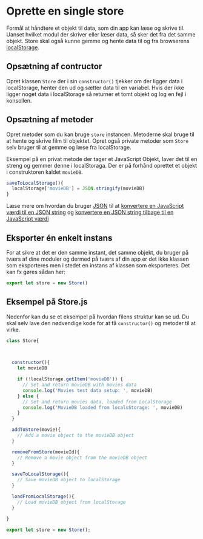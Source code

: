 # Oprette en single store
Formål at håndtere et objekt til data, som din app kan læse og skrive til. Uanset hvilket modul der skriver eller læser data, så sker det fra det samme objekt. Store skal også kunne gemme og hente data til og fra browserens [localStorage](https://developer.mozilla.org/en-US/docs/Web/API/Window/localStorage).

## Opsætning af contructor
Opret klassen `Store` der i sin `constructor()` tjekker om der ligger data i localStorage, henter den ud og sætter data til en variabel. Hvis der ikke ligger noget data i localStorage så returner et tomt objekt og log en fejl i konsollen.

## Opsætning af metoder
Opret metoder som du kan bruge `store` instancen. Metoderne skal bruge til at hente og skrive film til objektet. Opret også private metoder som `Store` selv bruger til at gemme og læse fra localStorage.

Eksempel på en privat metode der tager et JavaScript Objekt, laver det til en streng og gemmer denne i localStoraga. Der er på forhånd oprettet et objekt i construktoren kaldet `movieDB`. 

```javascript
saveToLocalStorage(){
  localStorage['movieDB'] = JSON.stringify(movieDB)
}
```

Læse mere om hvordan du bruger [JSON](https://developer.mozilla.org/en-US/docs/Web/JavaScript/Reference/Global_Objects/JSON) til at [konvertere en JavaScript værdi til en JSON string](https://developer.mozilla.org/en-US/docs/Web/JavaScript/Reference/Global_Objects/JSON/stringify) og [konvertere en JSON string tilbage til en JavaScript værdi](https://developer.mozilla.org/en-US/docs/Web/JavaScript/Reference/Global_Objects/JSON/parse)

## Eksporter én enkelt instans
For at sikre at det er den samme instant, det samme objekt, du bruger på tværs af dine moduler og dermed på tværs af din app er det ikke klassen som eksporteres men i stedet en instans af klassen som eksporteres. Det kan fx gøres sådan her:

```javascript
export let store = new Store()
```

## Eksempel på Store.js
Nedenfor kan du se et eksempel på hvordan filens struktur kan se ud. Du skal selv lave den nødvendige kode for at få `constructor()` og metoder til at virke.

```javascript
class Store{

  

  constructor(){
    let movieDB

    if (!localStorage.getItem('movieDB')) {
      // Set and return movieDB with movies data
      console.log('Movies test data setup: ', movieDB)
    } else {
      // Set and return movies data, loaded from LocalStorage
      console.log('MovieDB loaded from localsStorage: ', movieDB)
    }
  }

  addToStore(movie){
    // Add a movie object to the movieDB object
  }

  removeFromStore(movieId){
    // Remove a movie object from the movieDB object
  }

  saveToLocalStorage(){
    // Save movieDB object to localStorage
  }

  loadFromLocalStorage(){
    // Load movieDB object from localStorage
  }

}

export let store = new Store();
```
